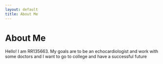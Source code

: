 ```yaml
---
layout: default
title: About Me
---
```

# About Me
Hello! I am RR135663.
My goals are to be an echocardiologist and work with some doctors and I want to go to college and have a successful future
